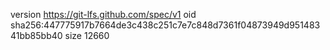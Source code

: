 version https://git-lfs.github.com/spec/v1
oid sha256:447775917b7664de3c438c251c7e7c848d7361f04873949d95148341bb85bb40
size 12660
